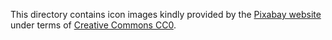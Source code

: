 This directory contains icon images kindly provided by the [Pixabay website](https://pixabay.com) under terms of [Creative Commons CC0](https://creativecommons.org/publicdomain/zero/1.0/deed.en).
